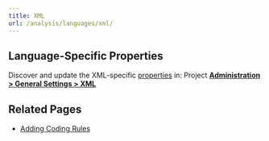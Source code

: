 ```yaml
---
title: XML
url: /analysis/languages/xml/
---
```


<!-- static -->
<!-- update_center:xml -->
<!-- /static -->


## Language-Specific Properties

Discover and update the XML-specific [properties](/analysis/analysis-parameters/) in: <!-- sonarcloud -->Project <!-- /sonarcloud -->**[Administration > General Settings > XML](/#sonarqube-admin#/admin/settings?category=xml)**

<!-- sonarqube -->
## Related Pages
* [Adding Coding Rules](/extend/adding-coding-rules/)
<!-- /sonarqube -->
